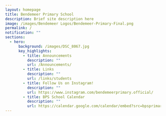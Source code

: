 ```yaml
---
layout: homepage
title: Bendemeer Primary School
description: Brief site description here
image: /images/Bendemeer Logos/Bendemeer-Primary-Final.png
permalink: /
notification: ""
sections:
  - hero:
      background: /images/DSC_8067.jpg
      key_highlights:
        - title: Announcements
          description: ""
          url: /Announcements/
        - title: Links
          description: ""
          url: /links/students
        - title: Follow Us on Instagram!
          description: ""
          url: https://www.instagram.com/bendemeerprimary.official/
        - title: BPS School Calendar
          description: ""
          url: https://calendar.google.com/calendar/embed?src=bpsprimaryfb%40gmail.com&ctz=Asia%2FSingapore
---
```


